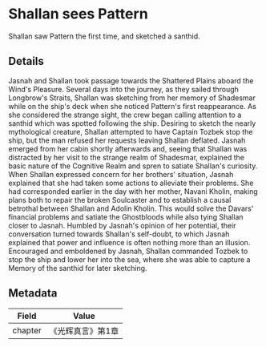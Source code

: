 # Shallan sees Pattern
Shallan saw Pattern the first time, and sketched a santhid.

## Details
Jasnah and Shallan took passage towards the Shattered Plains aboard the Wind's Pleasure. Several days into the journey, as they sailed through Longbrow's Straits, Shallan was sketching from her memory of Shadesmar while on the ship's deck when she noticed Pattern's first reappearance. As she considered the strange sight, the crew began calling attention to a santhid which was spotted following the ship. Desiring to sketch the nearly mythological creature, Shallan attempted to have Captain Tozbek stop the ship, but the man refused her requests leaving Shallan deflated. Jasnah emerged from her cabin shortly afterwards and, seeing that Shallan was distracted by her visit to the strange realm of Shadesmar, explained the basic nature of the Cognitive Realm and spren to satiate Shallan's curiosity. When Shallan expressed concern for her brothers' situation, Jasnah explained that she had taken some actions to alleviate their problems. She had corresponded earlier in the day with her mother, Navani Kholin, making plans both to repair the broken Soulcaster and to establish a causal betrothal between Shallan and Adolin Kholin. This would solve the Davars' financial problems and satiate the Ghostbloods while also tying Shallan closer to Jasnah. Humbled by Jasnah's opinion of her potential, their conversation turned towards Shallan's self-doubt, to which Jasnah explained that power and influence is often nothing more than an illusion. Encouraged and emboldened by Jasnah, Shallan commanded Tozbek to stop the ship and lower her into the sea, where she was able to capture a Memory of the santhid for later sketching.

## Metadata
| Field | Value |
| ----- | ----- |
| chapter | 《光辉真言》第1章 |
